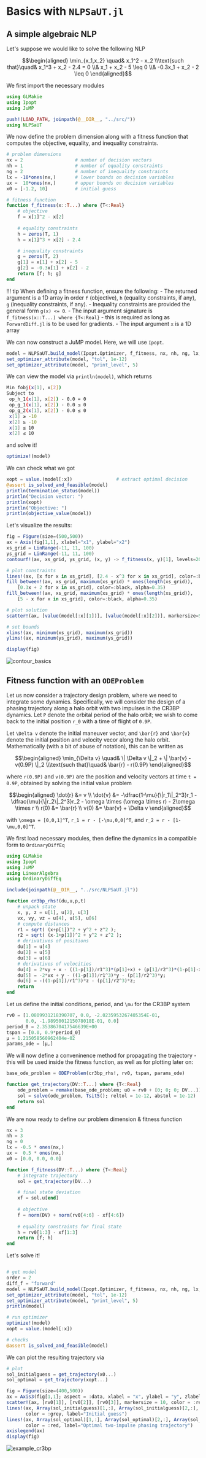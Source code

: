 # Basics with `NLPSaUT.jl`

## A simple algebraic NLP

Let's suppose we would like to solve the following NLP

```math
\begin{aligned}
\min_{x_1,x_2} \quad& x_1^2 - x_2
\\\text{such that}\quad&
x_1^3 + x_2 - 2.4 = 0
\\&
x_1 + x_2 - 5 \leq 0
\\&
-0.3x_1 + x_2 - 2 \leq 0
\end{aligned}
```

We first import the necessary modules

```julia
using GLMakie
using Ipopt
using JuMP

push!(LOAD_PATH, joinpath(@__DIR__, "../src/"))
using NLPSaUT
```

We now define the problem dimension along with a fitness function that computes the objective, equality, and inequality constraints. 

```julia
# problem dimensions
nx = 2                   # number of decision vectors
nh = 1                   # number of equality constraints
ng = 2                   # number of inequality constraints
lx = -10*ones(nx,)       # lower bounds on decision variables
ux =  10*ones(nx,)       # upper bounds on decision variables
x0 = [-1.2, 10]          # initial guess

# fitness function
function f_fitness(x::T...) where {T<:Real}
	# objective
    f = x[1]^2 - x[2]
    
    # equality constraints
    h = zeros(T, 1)
    h = x[1]^3 + x[2] - 2.4

    # inequality constraints
    g = zeros(T, 2)
    g[1] = x[1] + x[2] - 5
    g[2] = -0.3x[1] + x[2] - 2
    return [f; h; g]
end
```

!!! tip
    When defining a fitness function, ensure the following:
    - The returned argument is a 1D array in order `f` (objective), `h` (equality constraints, if any), `g` (inequality constraints, if any).
    - Inequality constraints are provided the general form ``g(x) <= 0``.
    - The input argument signature is `f_fitness(x::T...) where {T<:Real}` - this is required as long as `ForwardDiff.jl` is to be used for gradients.
    - The input argument `x` is a 1D array

We can now construct a JuMP model. Here, we will use `Ipopt`.

```julia
model = NLPSaUT.build_model(Ipopt.Optimizer, f_fitness, nx, nh, ng, lx, ux, x0)
set_optimizer_attribute(model, "tol", 1e-12)
set_optimizer_attribute(model, "print_level", 5)
```

We can view the model via `println(model)`, which returns

```bash
Min fobj(x[1], x[2])
Subject to
 op_h_1(x[1], x[2]) - 0.0 = 0
 op_g_1(x[1], x[2]) - 0.0 ≤ 0
 op_g_2(x[1], x[2]) - 0.0 ≤ 0
 x[1] ≥ -10
 x[2] ≥ -10
 x[1] ≤ 10
 x[2] ≤ 10
```

and solve it!

```julia
optimize!(model)
```

We can check what we got

```julia
xopt = value.(model[:x])                # extract optimal decision
@assert is_solved_and_feasible(model)
println(termination_status(model))
println("Decision vector: ")
println(xopt)
println("Objective: ")
println(objective_value(model))
```

Let's visualize the results:

```julia
fig = Figure(size=(500,500))
ax = Axis(fig[1,1], xlabel="x1", ylabel="x2")
xs_grid = LinRange(-11, 11, 100)
ys_grid = LinRange(-11, 11, 100)
contourf!(ax, xs_grid, ys_grid, (x, y) -> f_fitness(x, y)[1], levels=20)

# plot constraints
lines!(ax, [x for x in xs_grid], [2.4 - x^3 for x in xs_grid], color=:blue)
fill_between!(ax, xs_grid, maximum(xs_grid) * ones(length(xs_grid)), 
    [0.3x + 2 for x in xs_grid], color=:black, alpha=0.35)
fill_between!(ax, xs_grid, maximum(xs_grid) * ones(length(xs_grid)), 
    [5 - x for x in xs_grid], color=:black, alpha=0.35)

# plot solution
scatter!(ax, [value(model[:x][1])], [value(model[:x][2])], markersize=5, color=:red)

# set bounds
xlims!(ax, minimum(xs_grid), maximum(xs_grid))
ylims!(ax, minimum(ys_grid), maximum(ys_grid))

display(fig)
```

![contour_basics](contour_basics.png)


## Fitness function with an `ODEProblem`

Let us now consider a trajectory design problem, where we need to integrate some dynamics. 
Specifically, we will consider the design of a phasing trajectory along a halo orbit with two impulses in the CR3BP dynamics. 
Let ``P`` denote the orbital period of the halo orbit; we wish to come back to the initial position ``r_0`` with a time of flight of ``0.9P``. 

Let ``\Delta v`` denote the initial maneuver vector, and ``\bar{r}`` and ``\bar{v}`` denote the initial position and velocity vecor along the halo orbit.
Mathematically (with a bit of abuse of notation), this can be written as

```math
\begin{aligned}
\min_{\Delta v} \quad& \| \Delta v \|_2 + \| \bar{v} - v(0.9P) \|_2
\\\text{such that}\quad&
\bar{r} - r(0.9P)
\end{aligned}
```

where ``r(0.9P)`` and ``v(0.9P)`` are the position and velocity vectors at time ``t = 0.9P``, obtained by solving the initial value problem

```math
\begin{aligned}
\dot{r} &= v
\\
\dot{v} &= -\dfrac{1-\mu}{\|r_1\|_2^3}r_1 - \dfrac{\mu}{\|r_2\|_2^3}r_2 - \omega \times (\omega \times r) - 2\omega \times r
\\
r(0) &= \bar{r}
\\
v(0) &= \bar{v} + \Delta v
\end{aligned}
```

with ``\omega = [0,0,1]^T``, ``r_1 = r - [-\mu,0,0]^T``, and ``r_2 = r - [1-\mu,0,0]^T``. 

We first load necessary modules, then define the dynamics in a compatible form to `OrdinaryDiffEq`

```julia
using GLMakie
using Ipopt
using JuMP
using LinearAlgebra
using OrdinaryDiffEq

include(joinpath(@__DIR__, "../src/NLPSaUT.jl"))

function cr3bp_rhs!(du,u,p,t)
    # unpack state
    x, y, z = u[1], u[2], u[3]
    vx, vy, vz = u[4], u[5], u[6]
    # compute distances
    r1 = sqrt( (x+p[1])^2 + y^2 + z^2 );
    r2 = sqrt( (x-1+p[1])^2 + y^2 + z^2 );
    # derivatives of positions
    du[1] = u[4]
    du[2] = u[5]
    du[3] = u[6]
    # derivatives of velocities
    du[4] = 2*vy + x - ((1-p[1])/r1^3)*(p[1]+x) + (p[1]/r2^3)*(1-p[1]-x);
    du[5] = -2*vx + y - ((1-p[1])/r1^3)*y - (p[1]/r2^3)*y;
    du[6] = -((1-p[1])/r1^3)*z - (p[1]/r2^3)*z;
    return
end
```

Let us define the initial conditions, period, and ``\mu`` for the CR3BP system

```julia
rv0 = [1.0809931218390707, 0.0, -2.0235953267405354E-01,
       0.0, -1.9895001215078018E-01, 0.0]
period_0 = 2.3538670417546639E+00
tspan = [0.0, 0.9*period_0]
μ = 1.215058560962404e-02
params_ode = [μ,]
```

We will now define a conveninence method for propagating the trajectory - this will be used inside the fitness function, as well as for plotting later on:

```julia
base_ode_problem = ODEProblem(cr3bp_rhs!, rv0, tspan, params_ode)

function get_trajectory(DV::T...) where {T<:Real}
    ode_problem = remake(base_ode_problem; u0 = rv0 + [0; 0; 0; DV...])
    sol = solve(ode_problem, Tsit5(); reltol = 1e-12, abstol = 1e-12)
    return sol
end
```

We are now ready to define our problem dimension & fitness function

```julia
nx = 3
nh = 3
ng = 0
lx = -0.5 * ones(nx,)
ux =  0.5 * ones(nx,)
x0 = [0.0, 0.0, 0.0]

function f_fitness(DV::T...) where {T<:Real}
    # integrate trajectory
    sol = get_trajectory(DV...)

    # final state deviation
    xf = sol.u[end]
    
	# objective
    f = norm(DV) + norm(rv0[4:6] - xf[4:6])
    
    # equality constraints for final state
    h = rv0[1:3] - xf[1:3]
    return [f; h]
end
```

Let's solve it!

```julia

# get model
order = 2
diff_f = "forward"
model = NLPSaUT.build_model(Ipopt.Optimizer, f_fitness, nx, nh, ng, lx, ux, x0; disable_memoize = false)
set_optimizer_attribute(model, "tol", 1e-12)
set_optimizer_attribute(model, "print_level", 5)
println(model)

# run optimizer
optimize!(model)
xopt = value.(model[:x])

# checks
@assert is_solved_and_feasible(model)
```

We can plot the resulting trajectory via

```julia
# plot
sol_initialguess = get_trajectory(x0...)
sol_optimal = get_trajectory(xopt...)

fig = Figure(size=(400,500))
ax = Axis3(fig[1,1]; aspect = :data, xlabel = "x", ylabel = "y", zlabel = "z")
scatter!(ax, [rv0[1]], [rv0[2]], [rv0[3]], markersize = 10, color = :red)
lines!(ax, Array(sol_initialguess)[1,:], Array(sol_initialguess)[2,:], Array(sol_initialguess)[3,:],
       color = :grey, label="Initial guess")
lines!(ax, Array(sol_optimal)[1,:], Array(sol_optimal)[2,:], Array(sol_optimal)[3,:],
       color = :red, label="Optimal two-impulse phasing trajectory")
axislegend(ax)
display(fig)
```

![example_cr3bp](example_cr3bp.png)
